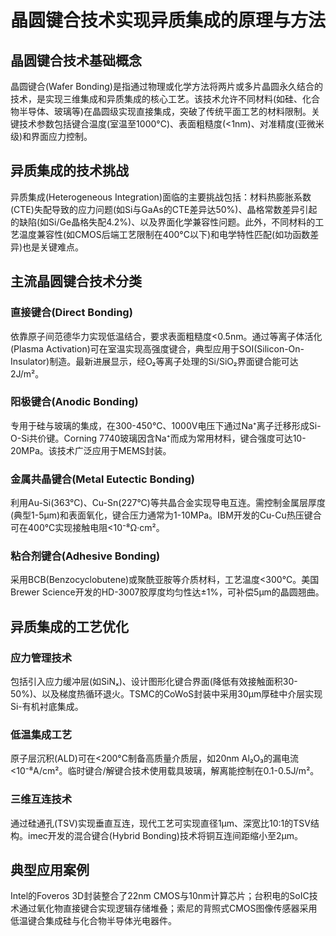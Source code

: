 # 晶圆键合技术实现异质集成的原理与方法

## 晶圆键合技术基础概念

晶圆键合(Wafer Bonding)是指通过物理或化学方法将两片或多片晶圆永久结合的技术，是实现三维集成和异质集成的核心工艺。该技术允许不同材料(如硅、化合物半导体、玻璃等)在晶圆级实现直接集成，突破了传统平面工艺的材料限制。关键技术参数包括键合温度(室温至1000°C)、表面粗糙度(<1nm)、对准精度(亚微米级)和界面应力控制。

## 异质集成的技术挑战

异质集成(Heterogeneous Integration)面临的主要挑战包括：材料热膨胀系数(CTE)失配导致的应力问题(如Si与GaAs的CTE差异达50%)、晶格常数差异引起的缺陷(如Si/Ge晶格失配4.2%)、以及界面化学兼容性问题。此外，不同材料的工艺温度兼容性(如CMOS后端工艺限制在400°C以下)和电学特性匹配(如功函数差异)也是关键难点。

## 主流晶圆键合技术分类

### 直接键合(Direct Bonding)
依靠原子间范德华力实现低温结合，要求表面粗糙度<0.5nm。通过等离子体活化(Plasma Activation)可在室温实现高强度键合，典型应用于SOI(Silicon-On-Insulator)制造。最新进展显示，经O₂等离子处理的Si/SiO₂界面键合能可达2J/m²。

### 阳极键合(Anodic Bonding)
专用于硅与玻璃的集成，在300-450°C、1000V电压下通过Na⁺离子迁移形成Si-O-Si共价键。Corning 7740玻璃因含Na⁺而成为常用材料，键合强度可达10-20MPa。该技术广泛应用于MEMS封装。

### 金属共晶键合(Metal Eutectic Bonding)
利用Au-Si(363°C)、Cu-Sn(227°C)等共晶合金实现导电互连。需控制金属层厚度(典型1-5μm)和表面氧化，键合压力通常为1-10MPa。IBM开发的Cu-Cu热压键合可在400°C实现接触电阻<10⁻⁸Ω·cm²。

### 粘合剂键合(Adhesive Bonding)
采用BCB(Benzocyclobutene)或聚酰亚胺等介质材料，工艺温度<300°C。美国Brewer Science开发的HD-3007胶厚度均匀性达±1%，可补偿5μm的晶圆翘曲。

## 异质集成的工艺优化

### 应力管理技术
包括引入应力缓冲层(如SiNₓ)、设计图形化键合界面(降低有效接触面积30-50%)、以及梯度热循环退火。TSMC的CoWoS封装中采用30μm厚硅中介层实现Si-有机衬底集成。

### 低温集成工艺
原子层沉积(ALD)可在<200°C制备高质量介质层，如20nm Al₂O₃的漏电流<10⁻⁸A/cm²。临时键合/解键合技术使用载具玻璃，解离能控制在0.1-0.5J/m²。

### 三维互连技术
通过硅通孔(TSV)实现垂直互连，现代工艺可实现直径1μm、深宽比10:1的TSV结构。imec开发的混合键合(Hybrid Bonding)技术将铜互连间距缩小至2μm。

## 典型应用案例
Intel的Foveros 3D封装整合了22nm CMOS与10nm计算芯片；台积电的SoIC技术通过氧化物直接键合实现逻辑存储堆叠；索尼的背照式CMOS图像传感器采用低温键合集成硅与化合物半导体光电器件。